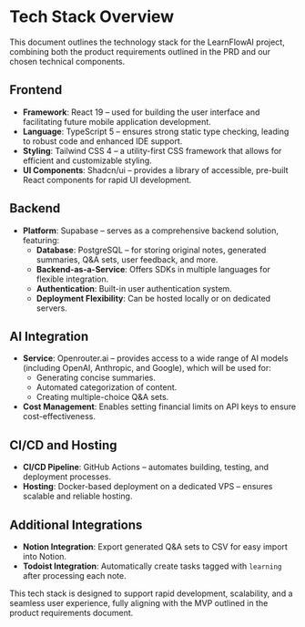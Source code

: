 # Tech Stack Overview

This document outlines the technology stack for the LearnFlowAI project, combining both the product requirements outlined in the PRD and our chosen technical components.

## Frontend

- **Framework**: React 19 – used for building the user interface and facilitating future mobile application development.
- **Language**: TypeScript 5 – ensures strong static type checking, leading to robust code and enhanced IDE support.
- **Styling**: Tailwind CSS 4 – a utility-first CSS framework that allows for efficient and customizable styling.
- **UI Components**: Shadcn/ui – provides a library of accessible, pre-built React components for rapid UI development.

## Backend

- **Platform**: Supabase – serves as a comprehensive backend solution, featuring:
  - **Database**: PostgreSQL – for storing original notes, generated summaries, Q&A sets, user feedback, and more.
  - **Backend-as-a-Service**: Offers SDKs in multiple languages for flexible integration.
  - **Authentication**: Built-in user authentication system.
  - **Deployment Flexibility**: Can be hosted locally or on dedicated servers.

## AI Integration

- **Service**: Openrouter.ai – provides access to a wide range of AI models (including OpenAI, Anthropic, and Google), which will be used for:
  - Generating concise summaries.
  - Automated categorization of content.
  - Creating multiple-choice Q&A sets.
- **Cost Management**: Enables setting financial limits on API keys to ensure cost-effectiveness.

## CI/CD and Hosting

- **CI/CD Pipeline**: GitHub Actions – automates building, testing, and deployment processes.
- **Hosting**: Docker-based deployment on a dedicated VPS – ensures scalable and reliable hosting.

## Additional Integrations

- **Notion Integration**: Export generated Q&A sets to CSV for easy import into Notion.
- **Todoist Integration**: Automatically create tasks tagged with `learning` after processing each note.

This tech stack is designed to support rapid development, scalability, and a seamless user experience, fully aligning with the MVP outlined in the product requirements document.
